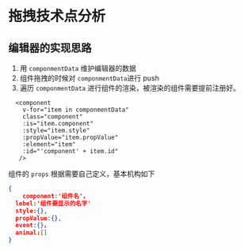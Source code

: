 # 拖拽技术点分析

## 编辑器的实现思路

1. 用 `componmentData` 维护编辑器的数据
2. 组件拖拽的时候对 `componmentData`进行 push
3. 遍历 `componmentData` 进行组件的渲染，被渲染的组件需要提前注册好。

```vue
  <component
    v-for="item in componmentData"
    class="component"
    :is="item.component"
    :style="item.style"
    :propValue="item.propValue"
    :element="item"
    :id="'component' + item.id"
   />
```

组件的 `props` 根据需要自己定义，基本机构如下

```json
{
	component:'组件名'，
  lebel:'组件要显示的名字'
  style:{},
  propValue:{},
  event:{}，
  animal:[]
}
```


